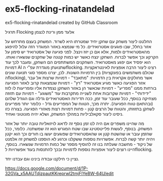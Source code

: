 # ex5-flocking-rinatandelad
ex5-flocking-rinatandelad created by GitHub Classroom

תרגיל Flocking
אלעד ממן ורינת לנצמן


החלטנו ליצור משחק עם שחקן יחיד שמטרתו היא לשרוד. המשחק בעצם מתרחש על אזור בחלל, שבו פוגעים אסטרואידים. כל מי שנמצא באזור המוגדר הזה עלול להיפגע מהאסטרואידים ולמות, אלא אם כן יזוז וינצל. לפני פגיעה של אסטרואיד יש סימון על הקרקע וכך אפשר לברוח. השחקן ינצח כאשר יש כמות קטנה של שחקנים שנשארו ואותו. הוא יפסיד אם יפגע מאסטרואיד.
השחקנים המשתתפים הם השחקן, ומעבר לכך עוד דמויות AI שתנועתן מוגדרת עפ"י הflocking. רצינו ליצור הרבה אופציות לאינטראקציות בין הדמויות השונות. לכן, יצרנו מספר סוגי תנועה שונים (שכולם משתמשים בפונקציות הflocking), אשר מחולקים אקראית בין הדמויות:
"מתאבד" - דמויות שרצות אל עבר אזור הפגיעה כאשר מגיע אסטרואיד
"רץ" - דמויות שנמצאות קרוב לאזור הפגיעה בורחות ממנו
"מפריע" - דמויות שכאשר הן באזור השחקן נצמדות אליו ומפריעות לו לזוז
"ידידותי" - דמויות שקרובות אחת לשנייה מתקרבות עוד
"משוגע" - דמויות עם תזוזה מצחיקה
בנוסף, ככל שעובר עוד זמן, ככה תדירות האסטרואידים גדלה וגם הגודל שלהם (ובהתאם טווח הפגיעה). יתרה מכך, הטווח של המפריעים גדל - כלומר יותר מפריעים לשחקן בתזוזתו, והטווח של הרצים קטן - פחות דמויות רצות מאזורי הפגיעה. בצורה כזו ניסינו ליצור סקאלביליות במהלך המשחק, ושלא יהיה מונוטוני ואחיד. 

מה שהיינו משפרים אם היה לנו זמן נוסף זה לדאוג לויזואליות טובה יותר של אזור המשחק. בנוסף, לעשות פלייטסטינג שבו שטח המגרש הוא זה שמשתנה. כלומר, ככל שהזמן עובר או שהשטח קטן או שהאסטרואידים שפוגעים יעשו בו חורים וכך הוא יקטן ויהיה יותר קשה לברוח. אפשרויות נוספות ששקלנו וכרגע לא הוספנו למשחק זה אלמנט של ניקוד - מחשבה שעלתה בנו זה להוסיף מספר של כמות הדמויות שנשארו. בנוסף, היינו רוצים ליצור אופציות נוספות לדמויות ובכך להתנסות בעוד אפשרויות לflocking. 

נציין כי חילקנו עבודה בינינו וגם עבדנו יחד. 


https://docs.google.com/document/d/1P-32GVa_x5AAUTdjzpautKKreprwl2tmjFlYeBW-64U/edit
